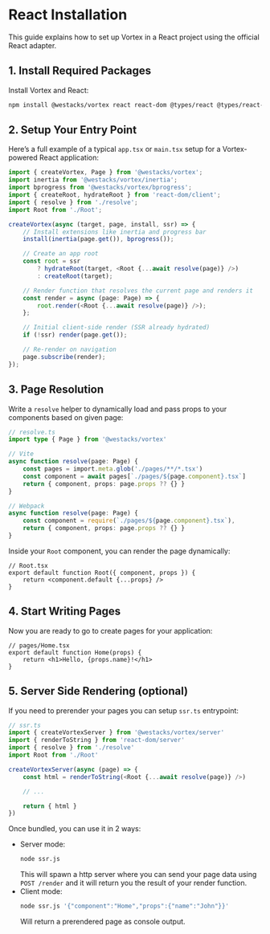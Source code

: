 # React Installation

This guide explains how to set up Vortex in a React project using the official React adapter.

## 1. Install Required Packages

Install Vortex and React:

```bash
npm install @westacks/vortex react react-dom @types/react @types/react-dom
```

## 2. Setup Your Entry Point

Here’s a full example of a typical `app.tsx` or `main.tsx` setup for a Vortex-powered React application:

```ts
import { createVortex, Page } from '@westacks/vortex';
import inertia from '@westacks/vortex/inertia';
import bprogress from '@westacks/vortex/bprogress';
import { createRoot, hydrateRoot } from 'react-dom/client';
import { resolve } from './resolve';
import Root from './Root';

createVortex(async (target, page, install, ssr) => {
    // Install extensions like inertia and progress bar
    install(inertia(page.get()), bprogress());

    // Create an app root
    const root = ssr
        ? hydrateRoot(target, <Root {...await resolve(page)} />)
        : createRoot(target);

    // Render function that resolves the current page and renders it
    const render = async (page: Page) => {
        root.render(<Root {...await resolve(page)} />);
    };

    // Initial client-side render (SSR already hydrated)
    if (!ssr) render(page.get());

    // Re-render on navigation
    page.subscribe(render);
});
```

## 3. Page Resolution

Write a `resolve` helper to dynamically load and pass props to your components based on given page:

```ts
// resolve.ts
import type { Page } from '@westacks/vortex'

// Vite
async function resolve(page: Page) {
    const pages = import.meta.glob('./pages/**/*.tsx')
    const component = await pages[`./pages/${page.component}.tsx`]
    return { component, props: page.props ?? {} }
}

// Webpack
async function resolve(page: Page) {
    const component = require(`./pages/${page.component}.tsx`),
    return { component, props: page.props ?? {} }
}
```

Inside your `Root` component, you can render the page dynamically:

```tsx
// Root.tsx
export default function Root({ component, props }) {
    return <component.default {...props} />
}
```
## 4. Start Writing Pages

Now you are ready to go to create pages for your application:
```tsx
// pages/Home.tsx
export default function Home(props) {
    return <h1>Hello, {props.name}!</h1>
}
```

## 5. Server Side Rendering (optional)

If you need to prerender your pages you can setup `ssr.ts` entrypoint:

```ts
// ssr.ts
import { createVortexServer } from '@westacks/vortex/server'
import { renderToString } from 'react-dom/server'
import { resolve } from './resolve'
import Root from './Root'

createVortexServer(async (page) => {
    const html = renderToString(<Root {...await resolve(page)} />)

    // ...

    return { html }
})
```

Once bundled, you can use it in 2 ways:
- Server mode:
    ```bash
    node ssr.js
    ```
    This will spawn a http server where you can send your page data using `POST /render` and it will return you the result of your render function.
- Client mode:
    ```bash
    node ssr.js '{"component":"Home","props":{"name":"John"}}'
    ```
    Will return a prerendered page as console output.